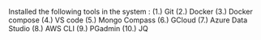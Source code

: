 Installed the following tools in the system :
(1.) Git
(2.) Docker
(3.) Docker compose
(4.) VS code
(5.) Mongo Compass
(6.) GCloud
(7.) Azure Data Studio
(8.) AWS CLI
(9.) PGadmin
(10.) JQ